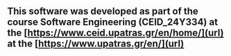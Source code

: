 ## This software was developed as part of the course Software Engineering (CEID_24Y334) at the [https://www.ceid.upatras.gr/en/home/](url) at the [https://www.upatras.gr/en/](url)
